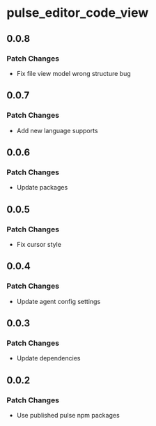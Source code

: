 # pulse_editor_code_view

## 0.0.8

### Patch Changes

- Fix file view model wrong structure bug

## 0.0.7

### Patch Changes

- Add new language supports

## 0.0.6

### Patch Changes

- Update packages

## 0.0.5

### Patch Changes

- Fix cursor style

## 0.0.4

### Patch Changes

- Update agent config settings

## 0.0.3

### Patch Changes

- Update dependencies

## 0.0.2

### Patch Changes

- Use published pulse npm packages
